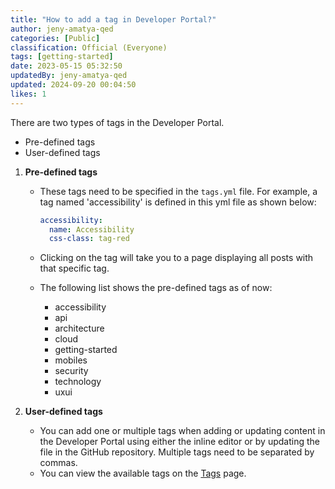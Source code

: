 ```yaml
---
title: "How to add a tag in Developer Portal?"
author: jeny-amatya-qed
categories: [Public]
classification: Official (Everyone)
tags: [getting-started]
date: 2023-05-15 05:32:50 
updatedBy: jeny-amatya-qed
updated: 2024-09-20 00:04:50 
likes: 1
---
```


There are two types of tags in the Developer Portal.

* Pre-defined tags
* User-defined tags

1. **Pre-defined tags**
    * These tags need to be specified in the `tags.yml` file. For example, a tag named 'accessibility' is defined in this yml file as shown below:

        ```yml
        accessibility:
          name: Accessibility
          css-class: tag-red 
        ```
    * Clicking on the tag will take you to a page displaying all posts with that specific tag.
    * The following list shows the pre-defined tags as of now:
        * accessibility
        * api
        * architecture
        * cloud
        * getting-started
        * mobiles
        * security
        * technology
        * uxui
        

2. **User-defined tags**
    * You can add one or multiple tags when adding or updating content in the Developer Portal using either the inline editor or by updating the file in the GitHub repository. Multiple tags need to be separated by commas.
    * You can view the available tags on the [Tags](https://developer.qed.qld.gov.au/tags) page.